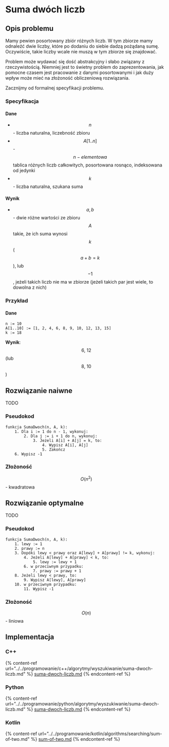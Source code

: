 # Suma dwóch liczb

## Opis problemu

Mamy pewien posortowany zbiór różnych liczb. W tym zbiorze mamy odnaleźć dwie liczby, które po dodaniu do siebie dadzą pożądaną sumę. Oczywiście, takie liczby wcale nie muszą w tym zbiorze się znajdować.

Problem może wydawać się dość abstrakcyjny i słabo związany z rzeczywistością. Niemniej jest to świetny problem do zaprezentowania, jak pomocne czasem jest pracowanie z danymi posortowanymi i jak duży wpływ może mieć na złożoność obliczeniową rozwiązania.

Zacznijmy od formalnej specyfikacji problemu.

### Specyfikacja

#### Dane

* $$n$$ - liczba naturalna, liczebność zbioru
* $$A[1..n]$$ - $$n-elementowa$$ tablica różnych liczb całkowitych, posortowana rosnąco, indeksowana od jedynki
* $$k$$ - liczba naturalna, szukana suma

#### Wynik

* $$a, b$$ - dwie różne wartości ze zbioru $$A$$ takie, że ich suma wynosi $$k$$( $$a+b=k$$ ), lub $$-1$$, jeżeli takich liczb nie ma w zbiorze (jeżeli takich par jest wiele, to dowolna z nich)

### Przykład

#### Dane

```
n := 10
A[1..10] := [1, 2, 4, 6, 8, 9, 10, 12, 13, 15]
k := 18
```

**Wynik**: $$6,\ 12$$(lub $$8,\ 10$$)

## Rozwiązanie naiwne

TODO

### Pseudokod

```
funkcja SumaDwoch(n, A, k):
    1. Dla i := 1 do n - 1, wykonuj:
        2. Dla j := i + 1 do n, wykonuj:
            3. Jeżeli A[i] + A[j] = k, to:
                4. Wypisz A[i], A[j]
                5. Zakończ
    6. Wypisz -1
```

### Złożoność

$$O(n^2)$$ - kwadratowa

## Rozwiązanie optymalne

TODO

### Pseudokod

```
funkcja SumaDwoch(n, A, k):
    1. lewy := 1
    2. prawy := n
    3. Dopóki lewy < prawy oraz A[lewy] + A[prawy] != k, wykonuj:
        4. Jeżeli A[lewy] + A[prawy] < k, to:
            5. lewy := lewy + 1
        6. w przeciwnym przypadku:
            7. prawy := prawy + 1
    8. Jeżeli lewy < prawy, to:
        9. Wypisz A[lewy], A[prawy]
    10. w przeciwnym przypadku:
        11. Wypisz -1
```

### Złożoność

$$O(n)$$ - liniowa

## Implementacja

### C++

{% content-ref url="../../programowanie/c++/algorytmy/wyszukiwanie/suma-dwoch-liczb.md" %}
[suma-dwoch-liczb.md](../../programowanie/c++/algorytmy/wyszukiwanie/suma-dwoch-liczb.md)
{% endcontent-ref %}

### Python

{% content-ref url="../../programowanie/python/algorytmy/wyszukiwanie/suma-dwoch-liczb.md" %}
[suma-dwoch-liczb.md](../../programowanie/python/algorytmy/wyszukiwanie/suma-dwoch-liczb.md)
{% endcontent-ref %}

### Kotlin

{% content-ref url="../../programowanie/kotlin/algorithms/searching/sum-of-two.md" %}
[sum-of-two.md](../../programowanie/kotlin/algorithms/searching/sum-of-two.md)
{% endcontent-ref %}